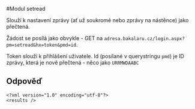 #Modul setread

Slouží k nastavení zprávy (ať už soukromé nebo zprávy na nástěnce) jako přečtená.

Žádost se posílá jako obvykle - GET na `adresa.bakalaru.cz/login.aspx?pm=setread&hx=token&pmd=id`.

Token slouží k přihlášení uživatele. Id (posílané v querystringu `pmd`) je ID zprávy, která je nově přečtená - něco jako `URRMWDAABC`

## Odpověď
```
<?xml version="1.0" encoding="utf-8"?>
<results />
```
